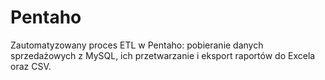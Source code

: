 # Pentaho
Zautomatyzowany proces ETL w Pentaho: pobieranie danych sprzedażowych z MySQL, ich przetwarzanie i eksport raportów do Excela oraz CSV.
